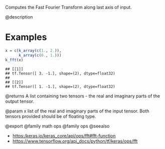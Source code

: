 Computes the Fast Fourier Transform along last axis of input.

@description

# Examples

```r
x = c(k_array(c(1., 2.)),
      k_array(c(0., 1.)))
k_fft(x)
```

```
## [[1]]
## tf.Tensor([ 3. -1.], shape=(2), dtype=float32)
##
## [[2]]
## tf.Tensor([ 1. -1.], shape=(2), dtype=float32)
```

@returns
A list containing two tensors - the real and imaginary parts of the
output tensor.

@param x
list of the real and imaginary parts of the input tensor. Both
tensors provided should be of floating type.

@export
@family math ops
@family ops
@seealso
+ <https:/keras.io/keras_core/api/ops/fft#fft-function>
+ <https://www.tensorflow.org/api_docs/python/tf/keras/ops/fft>
